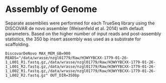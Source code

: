 # Assembly of Genome

Separate assemblies were performed for each TrueSeq library using the DISCOVAR de novo assembler (Weisenfeld et al. 2014) with default parameters. Based on the higher number of input reads and post-assembly statistics, the 350 bp insert assembly was used as a substrate for scaffolding. 

```
DiscovarDeNovo MAX_MEM_GB=900 READS="/data/wrasse/nzgl01779/Raw/H3WYYBCXX-1779-01-26-1_L001_R1.fastq.gz,/data/wrasse/nzgl01779/Raw/H3WYYBCXX-1779-01-26-1_L001_R2.fastq.gz,/data/wrasse/nzgl01779/Raw/H3WYYBCXX-1779-01-26-1_L002_R1.fastq.gz,/data/wrasse/nzgl01779/Raw/H3WYYBCXX-1779-01-26-1_L002_R2.fastq.gz" OUT_DIR=350bp
```